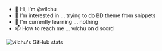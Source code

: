 - 👋 Hi, I’m @vilchu
- 👀 I’m interested in ... trying to do BD theme from snippets
- 🌱 I’m currently learning ... nothing
- 📫 How to reach me ... vılchu on discord

<!---
vilchu/vilchu is a ✨ special ✨ repository because its `README.md` (this file) appears on your GitHub profile.
You can click the Preview link to take a look at your changes.
--->

![vilchu's GitHub stats](https://github-readme-stats.vercel.app/api?username=vilchu&show_icons=true&hide=prs,stars&theme=tokyonight)


